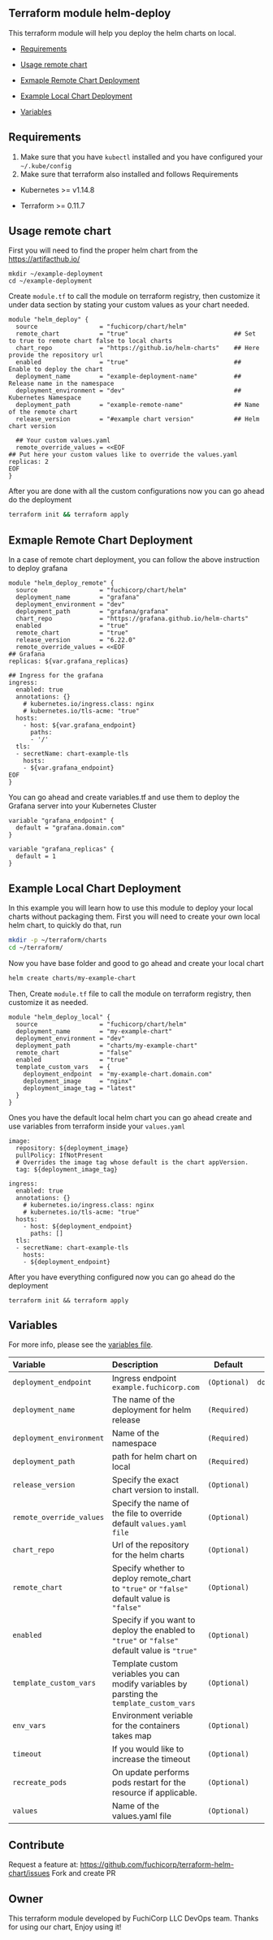 ## Terraform module helm-deploy

This terraform module will help you deploy the helm charts on local.

- [Requirements](#Requirements)

- [Usage remote chart](#usage-remote-chart)

- [Exmaple Remote Chart Deployment](#exmaple-remote-chart-deployment )

- [Example Local Chart Deployment](#example-local-chart-deployment )

- [Variables](#variables)

## Requirements
1. Make sure that you have `kubectl` installed and you have configured your `~/.kube/config` 
2. Make sure that terraform also installed and follows Requirements

  * Kubernetes  >=  v1.14.8

  * Terraform >= 0.11.7


## Usage remote chart

First you will need to find the proper helm chart from the https://artifacthub.io/
```
mkdir ~/example-deployment 
cd ~/example-deployment 
```

Create `module.tf` to call the module on terraform registry, then customize it under data section by stating your custom values as your chart needed.

```hcl
module "helm_deploy" {
  source                 = "fuchicorp/chart/helm"
  remote_chart           = "true"                             ## Set to true to remote chart false to local charts
  chart_repo             = "https://github.io/helm-charts"    ## Here provide the repository url 
  enabled                = "true"                             ## Enable to deploy the chart
  deployment_name        = "example-deployment-name"          ## Release name in the namespace
  deployment_environment = "dev"                              ## Kubernetes Namespace
  deployment_path        = "example-remote-name"              ## Name of the remote chart 
  release_version        = "#example chart version"           ## Helm chart version 
  
  ## Your custom values.yaml
  remote_override_values = <<EOF
## Put here your custom values like to override the values.yaml
replicas: 2
EOF 
}

```
After you are done with all the custom configurations now you can go ahead do the deployment
```sh
terraform init && terraform apply 
```
## Exmaple Remote Chart Deployment 
In a case of remote chart deployment, you can follow the above instruction to deploy grafana 

```hcl
module "helm_deploy_remote" {
  source                 = "fuchicorp/chart/helm"
  deployment_name        = "grafana"
  deployment_environment = "dev"
  deployment_path        = "grafana/grafana"
  chart_repo             = "https://grafana.github.io/helm-charts"
  enabled                = "true"
  remote_chart           = "true"
  release_version        = "6.22.0"
  remote_override_values = <<EOF
## Grafana 
replicas: ${var.grafana_replicas}

## Ingress for the grafana
ingress:
  enabled: true
  annotations: {}
    # kubernetes.io/ingress.class: nginx
    # kubernetes.io/tls-acme: "true"
  hosts:
    - host: ${var.grafana_endpoint}
      paths:
      - '/'
  tls:
  - secretName: chart-example-tls
    hosts:
    - ${var.grafana_endpoint}
EOF 
}
```

You can go ahead and create variables.tf and use them to deploy the Grafana server into your Kubernetes Cluster
```
variable "grafana_endpoint" {
  default = "grafana.domain.com"
}

variable "grafana_replicas" {
  default = 1
}
```
    
## Example Local Chart Deployment 
In this example you will learn how to use this module to deploy your local charts without packaging them. First you will need to create your own local helm chart, to quickly do that, run 
```sh
mkdir -p ~/terraform/charts
cd ~/terraform/
```
Now you have base folder and good to go ahead and create your local chart
```sh
helm create charts/my-example-chart
```
Then, Create `module.tf` file to call the module on terraform registry, then customize it as needed.

```hcl
module "helm_deploy_local" {
  source                 = "fuchicorp/chart/helm"
  deployment_name        = "my-example-chart"
  deployment_environment = "dev"
  deployment_path        = "charts/my-example-chart"
  remote_chart           = "false"
  enabled                = "true"
  template_custom_vars   = {
    deployment_endpoint  = "my-example-chart.domain.com"
    deployment_image     = "nginx"
    deployment_image_tag = "latest"
  }
}
```

Ones you have the default local helm chart you can go ahead create and use variables from terraform inside your `values.yaml`
```
image:
  repository: ${deployment_image}
  pullPolicy: IfNotPresent
  # Overrides the image tag whose default is the chart appVersion.
  tag: ${deployment_image_tag}

ingress:
  enabled: true
  annotations: {}
    # kubernetes.io/ingress.class: nginx
    # kubernetes.io/tls-acme: "true"
  hosts:
    - host: ${deployment_endpoint}
      paths: []
  tls:
  - secretName: chart-example-tls
    hosts:
    - ${deployment_endpoint}
```

After you have everything configured now you can go ahead do the deployment
```
terraform init && terraform apply 
```



## Variables

For more info, please see the [variables file](https://github.com/fuchicorp/terraform-helm-chart/blob/master/variables.tf).

| Variable                 | Description                                                                                 | Default      | Type            |
| :----------------------- | :------------------------------------------------------------------------------------------ | :----------: | :-------------: |
| `deployment_endpoint`    | Ingress endpoint `example.fuchicorp.com`                                                    | `(Optional)` | `domain/string` |
| `deployment_name`        | The name of the deployment for helm release                                                 | `(Required)` | `string`        |
| `deployment_environment` | Name of the namespace                                                                       | `(Required)` | `string`        |
| `deployment_path`        | path for helm chart on local                                                                | `(Required)` | `string`        |
| `release_version`        | Specify the exact chart version to install.                                                 | `(Optional)` | `string`        |
| `remote_override_values` | Specify the name of the file to override default `values.yaml file`                         | `(Optional)` | `string`        |
| `chart_repo`             | Url of the repository for the helm charts                                                   | `(Optional)` | `string`        |
| `remote_chart`           | Specify whether to deploy remote_chart to `"true"` or `"false"` default value is `"false"`  | `(Optional)` | `bool`          |
| `enabled`                | Specify if you want to deploy the enabled to `"true"` or `"false"` default value is `"true"`| `(Optional)` | `bool`          |
| `template_custom_vars`   | Template custom veriables you can modify variables by parsting the `template_custom_vars`   | `(Optional)` | `map`           |
| `env_vars`               | Environment veriable for the containers takes map                                           | `(Optional)` | `map`           |
| `timeout`                | If you would like to increase the timeout                                                   | `(Optional)` | `number`        |
| `recreate_pods`          | On update performs pods restart for the resource if applicable.                             | `(Optional)` | `bool`          |       
| `values`                 | Name of the values.yaml file                                                                | `(Optional)` | `string`        |


## Contribute
Request a feature at: https://github.com/fuchicorp/terraform-helm-chart/issues Fork and create PR

## Owner
This terraform module developed by FuchiCorp LLC DevOps team. Thanks for using our chart, Enjoy using it! 
